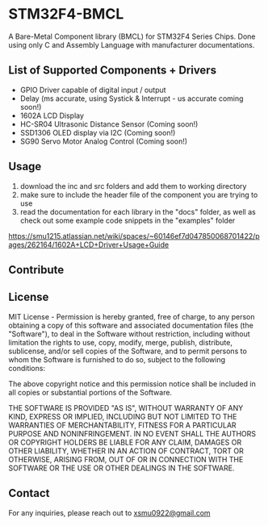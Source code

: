 # STM32F4-BMCL
A Bare-Metal Component library (BMCL) for STM32F4 Series Chips. Done using only C and Assembly Language with manufacturer documentations. 


## List of Supported Components + Drivers
- GPIO Driver capable of digital input / output
- Delay (ms accurate, using Systick & Interrupt - us accurate coming soon!)
- 1602A LCD Display
- HC-SR04 Ultrasonic Distance Sensor (Coming soon!)
- SSD1306 OLED display via I2C (Coming soon!)
- SG90 Servo Motor Analog Control (Coming soon!)


## Usage
1. download the inc and src folders and add them to working directory
2. make sure to include the header file of the component you are trying to use
3. read the documentation for each library in the "docs" folder, as well as check out some example code snippets in the "examples" folder

https://smu1215.atlassian.net/wiki/spaces/~60146ef7d047850068701422/pages/262164/1602A+LCD+Driver+Usage+Guide


## Contribute

## License
MIT License - Permission is hereby granted, free of charge, to any person obtaining a copy of this software and associated documentation files (the "Software"), to deal in the Software without restriction, including without limitation the rights to use, copy, modify, merge, publish, distribute, sublicense, and/or sell copies of the Software, and to permit persons to whom the Software is furnished to do so, subject to the following conditions:

The above copyright notice and this permission notice shall be included in all copies or substantial portions of the Software.

THE SOFTWARE IS PROVIDED "AS IS", WITHOUT WARRANTY OF ANY KIND, EXPRESS OR IMPLIED, INCLUDING BUT NOT LIMITED TO THE WARRANTIES OF MERCHANTABILITY, FITNESS FOR A PARTICULAR PURPOSE AND NONINFRINGEMENT. IN NO EVENT SHALL THE AUTHORS OR COPYRIGHT HOLDERS BE LIABLE FOR ANY CLAIM, DAMAGES OR OTHER LIABILITY, WHETHER IN AN ACTION OF CONTRACT, TORT OR OTHERWISE, ARISING FROM, OUT OF OR IN CONNECTION WITH THE SOFTWARE OR THE USE OR OTHER DEALINGS IN THE SOFTWARE.


## Contact
For any inquiries, please reach out to xsmu0922@gmail.com





